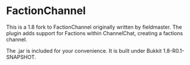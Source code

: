 # FactionChannel
This is a 1.8 fork to FactionChannel originally written by fieldmaster. The plugin adds support for Factions within ChannelChat, creating a factions channel.

The .jar is included for your convenience. It is built under Bukkit 1.8-R0.1-SNAPSHOT.